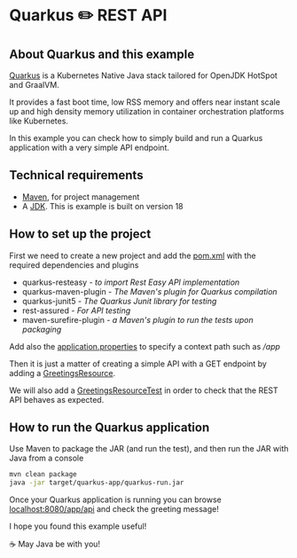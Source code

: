# Quarkus :pencil2: REST API

## About Quarkus and this example

[Quarkus](https://quarkus.io/) is a Kubernetes Native Java stack tailored for OpenJDK HotSpot and GraalVM.

It provides a fast boot time, low RSS memory and offers near instant scale up and high density memory utilization in container orchestration platforms like Kubernetes.

In this example you can check how to simply build and run a Quarkus application with a very simple API endpoint.

## Technical requirements

- [Maven](https://maven.apache.org/), for project management
- A [JDK](https://www.oracle.com/java/technologies/downloads). This is example is built on version 18

## How to set up the project

First we need to create a new project and add the [pom.xml](pom.xml) with the required dependencies and plugins
  - quarkus-resteasy - _to import Rest Easy API implementation_
  - quarkus-maven-plugin - _The Maven's plugin for Quarkus compilation_
  - quarkus-junit5 - _The Quarkus Junit library for testing_
  - rest-assured - _For API testing_
  - maven-surefire-plugin - _a Maven's plugin to run the tests upon packaging_

Add also the [application.properties](src/main/resources/application.properties) to specify a context path such as _/app_

Then it is just a matter of creating a simple API with a GET endpoint by adding a  [GreetingsResource](src/main/java/com/codewithhades/quarkus/basicsetup/GreetingsResource.java).

We will also add a [GreetingsResourceTest](src/test/java/com/codewithhades/quarkus/basicsetup/GreetingsResourceTest.java) in order to check that the REST API behaves as expected.

## How to run the Quarkus application

Use Maven to package the JAR (and run the test), and then run the JAR with Java from a console
````bash
mvn clean package  
java -jar target/quarkus-app/quarkus-run.jar
````
Once your Quarkus application is running you can browse [localhost:8080/app/api](http://localhost:8080/app) and check the greeting message!

I hope you found this example useful!

:coffee: May Java be with you!